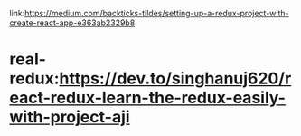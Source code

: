 link:https://medium.com/backticks-tildes/setting-up-a-redux-project-with-create-react-app-e363ab2329b8
# real-redux:https://dev.to/singhanuj620/react-redux-learn-the-redux-easily-with-project-aji
